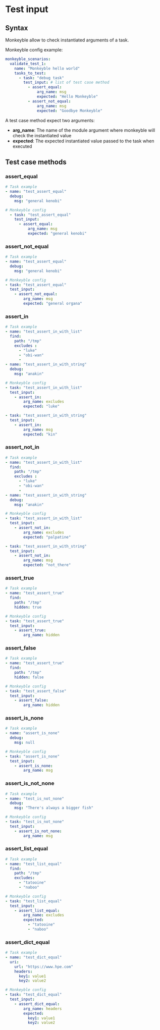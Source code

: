# Test input

## Syntax

Monkeyble allow to check instantiated arguments of a task.

Monkeyble config example:

```yaml
monkeyble_scenarios:
  validate_test_1:
    name: "Monkeyble hello world"
    tasks_to_test:
      - task: "debug task"
        test_input: # list of test case method
          - assert_equal:
              arg_name: msg
              expected: "Hello Monkeyble"
          - assert_not_equal:
              arg_name: msg
              expected: "Goodbye Monkeyble"
```

A test case method expect two arguments:

- **arg_name**: The name of the module argument where monkeyble will check the instantiated value
- **expected**: The expected instantiated value passed to the task when executed


## Test case methods

### assert_equal

```yaml
# Task example
- name: "test_assert_equal"
  debug:
    msg: "general kenobi"
```

```yaml
# Monkeyble config
  - task: "test_assert_equal"
    test_input:
      - assert_equal:
          arg_name: msg
          expected: "general kenobi"
```

### assert_not_equal

```yaml
# Task example
- name: "test_assert_equal"
  debug:
    msg: "general kenobi"
```

```yaml
# Monkeyble config
- task: "test_assert_equal"
  test_input:
    - assert_not_equal:
        arg_name: msg
        expected: "general organa"
```

### assert_in

```yaml
# Task example
- name: "test_assert_in_with_list"
  find:
    path: "/tmp"
    excludes : 
      - "luke"
      - "obi-wan"
      - 
- name: "test_assert_in_with_string"
  debug:
    msg: "anakin"
```

```yaml
# Monkeyble config
- task: "test_assert_in_with_list"
  test_input:
    - assert_in:
        arg_name: excludes
        expected: "luke"

- task: "test_assert_in_with_string"
  test_input:
    - assert_in:
        arg_name: msg
        expected: "kin"
```

### assert_not_in

```yaml
# Task example
- name: "test_assert_in_with_list"
  find:
    path: "/tmp"
    excludes : 
      - "luke"
      - "obi-wan"
      - 
- name: "test_assert_in_with_string"
  debug:
    msg: "anakin"
```

```yaml
# Monkeyble config
- task: "test_assert_in_with_list"
  test_input:
    - assert_not_in:
        arg_name: excludes
        expected: "palpatine"

- task: "test_assert_in_with_string"
  test_input:
    - assert_not_in:
        arg_name: msg
        expected: "not_there"
```

### assert_true

```yaml
# Task example
- name: "test_assert_true"
  find:
    path: "/tmp"
    hidden: true
```

```yaml
# Monkeyble config
- task: "test_assert_true"
  test_input:
    - assert_true:
        arg_name: hidden
```

### assert_false

```yaml
# Task example
- name: "test_assert_true"
  find:
    path: "/tmp"
    hidden: false
```

```yaml
# Monkeyble config
- task: "test_assert_false"
  test_input:
    - assert_false:
        arg_name: hidden
```

### assert_is_none

```yaml
# Task example
- name: "assert_is_none"
  debug:
    msg: null
```

```yaml
# Monkeyble config
- task: "assert_is_none"
  test_input:
    - assert_is_none:
        arg_name: msg
```

### assert_is_not_none

```yaml
# Task example
- name: "test_is_not_none"
  debug:
    msg: "There's always a bigger fish"
```

```yaml
# Monkeyble config
- task: "test_is_not_none"
  test_input:
    - assert_is_not_none:
        arg_name: msg
```

### assert_list_equal

```yaml
# Task example
- name: "test_list_equal"
  find:
    path: "/tmp"
    excludes:
      - "tatooine"
      - "naboo"
```

```yaml
# Monkeyble config
- task: "test_list_equal"
  test_input:
    - assert_list_equal:
        arg_name: excludes
        expected:
          - "tatooine"
          - "naboo"
```

### assert_dict_equal

```yaml
# Task example
- name: "test_dict_equal"
  uri:
    url: "https://www.hpe.com"
    headers:
      key1: value1
      key2: value2
```

```yaml
# Monkeyble config
- task: "test_dict_equal"
  test_input:
    - assert_dict_equal:
        arg_name: headers
        expected:
          key1: value1
          key2: value2
```
